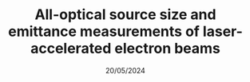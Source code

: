 ---
title: "All-optical source size and emittance measurements of laser-accelerated electron beams"
collection: publications
permalink: /publication/20/05/2024-laser-grating
date: 20/05/2024
venue: 'paper'
title: "All-optical source size and emittance measurements of laser-accelerated electron beams"
authors: "<b>F. C. Salgado</b>, A. Kozan, D. Seipt, D. Hollatz, P. Hilz, M. Kaluza, A. Sävert, A. Seidel, D. Ullmann, Y. Zhao, and M. Zepf"
journal: "Phys. Rev. Accel. Beams"
location: "nan"
volume: "27"
page: "052803"
year: "2024"
doi: "https://doi.org/10.1103/PhysRevAccelBeams.27.052803"
---